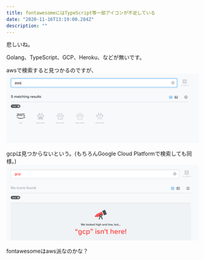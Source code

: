 ```yaml
---
title: fontawesomeにはTypeScript等一部アイコンが不足している
date: "2020-11-16T13:19:00.284Z"
description: ""
---
```


悲しいね。

Golang、TypeScript、GCP、Heroku、などが無いです。

awsで検索すると見つかるのですが、
![aws](../assets/is-aws.png)

gcpは見つからないという。(もちろんGoogle Cloud Platformで検索しても同様。)
![gcp](../assets/gcp-is-not.png)

fontawesomeはaws派なのかな？